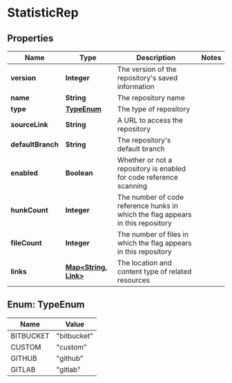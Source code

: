 

# StatisticRep


## Properties

| Name | Type | Description | Notes |
|------------ | ------------- | ------------- | -------------|
|**version** | **Integer** | The version of the repository&#39;s saved information |  |
|**name** | **String** | The repository name |  |
|**type** | [**TypeEnum**](#TypeEnum) | The type of repository |  |
|**sourceLink** | **String** | A URL to access the repository |  |
|**defaultBranch** | **String** | The repository&#39;s default branch |  |
|**enabled** | **Boolean** | Whether or not a repository is enabled for code reference scanning |  |
|**hunkCount** | **Integer** | The number of code reference hunks in which the flag appears in this repository |  |
|**fileCount** | **Integer** | The number of files in which the flag appears in this repository |  |
|**links** | [**Map&lt;String, Link&gt;**](Link.md) | The location and content type of related resources |  |



## Enum: TypeEnum

| Name | Value |
|---- | -----|
| BITBUCKET | &quot;bitbucket&quot; |
| CUSTOM | &quot;custom&quot; |
| GITHUB | &quot;github&quot; |
| GITLAB | &quot;gitlab&quot; |



